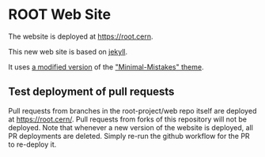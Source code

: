 # ROOT Web Site

The website is deployed at https://root.cern.

This new web site is based on [jekyll](https://jekyllrb.com/).

It uses [a modified version](https://github.com/root-project/minimal-mistakes) of the ["Minimal-Mistakes" theme](https://mmistakes.github.io/minimal-mistakes/).

## Test deployment of pull requests

Pull requests from branches in the root-project/web repo itself are deployed at https://root.cern/<prnumber>.
Pull requests from forks of this repository will not be deployed.
Note that whenever a new version of the website is deployed, all PR deployments are deleted. Simply re-run the github workflow for the PR to re-deploy it.
